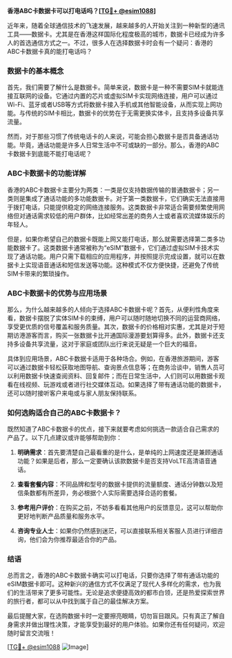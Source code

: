 **香港ABC卡数据卡可以打电话吗？[[TG💪+ @esim1088](https://t.me/s/esim1088)]**

近年来，随着全球通信技术的飞速发展，越来越多的人开始关注到一种新型的通讯工具——数据卡。尤其是在香港这样国际化程度极高的城市，数据卡已经成为许多人的首选通信方式之一。不过，很多人在选择数据卡时会有一个疑问：香港的ABC卡数据卡真的能打电话吗？

### 数据卡的基本概念

首先，我们需要了解什么是数据卡。简单来说，数据卡是一种不需要SIM卡就能连接互联网的设备。它通过内置的芯片或虚拟SIM卡实现网络连接，用户可以通过Wi-Fi、蓝牙或者USB等方式将数据卡接入手机或其他智能设备，从而实现上网功能。与传统的SIM卡相比，数据卡的优势在于无需更换实体卡，且支持多设备共享流量。

然而，对于那些习惯了传统电话卡的人来说，可能会担心数据卡是否具备通话功能。毕竟，通话功能是许多人日常生活中不可或缺的一部分。那么，香港的ABC卡数据卡到底能不能打电话呢？

### ABC卡数据卡的功能详解

香港的ABC卡数据卡主要分为两类：一类是仅支持数据传输的普通数据卡；另一类则是集成了通话功能的多功能数据卡。对于第一类数据卡，它们确实无法直接用于拨打电话，只能提供稳定的网络连接服务。这类数据卡非常适合需要频繁使用网络但对通话需求较低的用户群体，比如经常出差的商务人士或者喜欢流媒体娱乐的年轻人。

但是，如果你希望自己的数据卡既能上网又能打电话，那么就需要选择第二类多功能数据卡了。这类数据卡通常被称为“eSIM”数据卡，它们通过虚拟SIM卡技术实现了通话功能。用户只需下载相应的应用程序，并按照提示完成设置，就可以在数据卡上实现语音通话和短信发送等功能。这种模式不仅方便快捷，还避免了传统SIM卡带来的繁琐操作。

### ABC卡数据卡的优势与应用场景

那么，为什么越来越多的人倾向于选择ABC卡数据卡呢？首先，从便利性角度来看，数据卡摆脱了实体SIM卡的束缚，用户可以随时随地切换不同的运营商网络，享受更优质的信号覆盖和服务质量。其次，数据卡的价格相对实惠，尤其是对于短期访港游客而言，购买一张数据卡比开通国际漫游要划算得多。此外，数据卡还支持多设备共享流量，这对于家庭或团队出行来说无疑是一个巨大的福音。

具体到应用场景，ABC卡数据卡适用于各种场合。例如，在香港旅游期间，游客可以通过数据卡轻松获取地图导航、查询景点信息等；在商务洽谈中，销售人员可以利用数据卡快速查阅资料、回复邮件；而在日常生活中，人们则可以用数据卡观看在线视频、玩游戏或者进行社交媒体互动。如果选择了带有通话功能的数据卡，还可以随时接听客户来电或与家人朋友保持联系。

### 如何选购适合自己的ABC卡数据卡？

既然知道了ABC卡数据卡的优点，接下来就要考虑如何挑选一款适合自己需求的产品了。以下几点建议或许能够帮助到你：

1. **明确需求**：首先要清楚自己最看重的是什么，是单纯的上网速度还是兼顾通话功能？如果是后者，那么一定要确认该款数据卡是否支持VoLTE高清语音通话。
   
2. **查看套餐内容**：不同品牌和型号的数据卡提供的流量额度、通话分钟数以及短信条数都有所差异，务必根据个人实际需要选择合适的套餐。
   
3. **参考用户评价**：在购买之前，不妨多看看其他用户的反馈意见，这可以帮助你更好地判断产品质量和服务水平。
   
4. **咨询专业人士**：如果你仍然感到迷茫，可以直接联系相关客服人员进行详细咨询，他们会为你推荐最适合你的产品。

### 结语

总而言之，香港的ABC卡数据卡确实可以打电话，只要你选择了带有通话功能的eSIM数据卡即可。这种新兴的通信方式不仅满足了现代人多样化的需求，也为我们的生活带来了更多可能性。无论是追求便捷高效的都市白领，还是热爱探索世界的旅行者，都可以从中找到属于自己的最佳解决方案。

最后提醒大家，在选购数据卡时一定要擦亮眼睛，切勿盲目跟风。只有真正了解自身需求并做出理性决策，才能享受到最好的用户体验。如果你还有任何疑问，欢迎随时留言交流哦！

[[TG💪+ @esim1088](https://t.me/s/esim1088) ![Image](https://i.postimg.cc/4NQfJmqS/Snipaste-2025-05-13-00-14-12.png)]